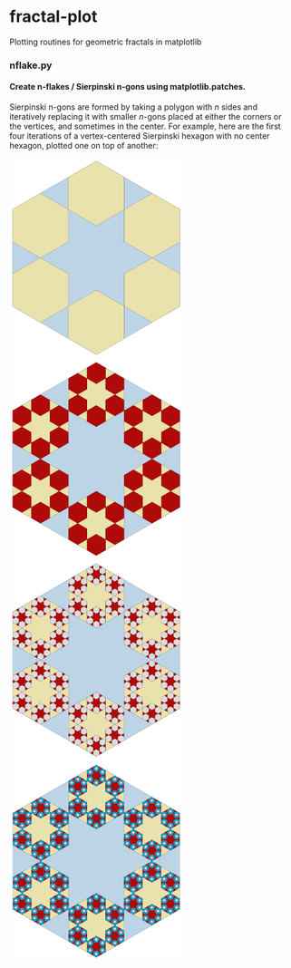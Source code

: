 fractal-plot
============

Plotting routines for geometric fractals in matplotlib

### nflake.py
#### Create n-flakes / Sierpinski n-gons using matplotlib.patches.
Sierpinski n-gons are formed by taking a polygon with *n* sides and iteratively replacing it with smaller *n*-gons placed at either the corners or the vertices, and sometimes in the center. For example, here are the first four iterations of a vertex-centered Sierpinski hexagon with no center hexagon, plotted one on top of another:

<a href="https://raw.githubusercontent.com/pganssle/fractal-plot/master/demos/output/vertex_no_center/png/Sierpinski%2006-gon%20N%20Vertex%20Iterations%2000-01.png"><img src="https://raw.githubusercontent.com/pganssle/fractal-plot/master/demos/output/vertex_no_center/png/Sierpinski%2006-gon%20N%20Vertex%20Iterations%2000-01.png" width="306px" height="352px">
<a href="https://raw.githubusercontent.com/pganssle/fractal-plot/master/demos/output/vertex_no_center/png/Sierpinski%2006-gon%20N%20Vertex%20Iterations%2000-02.png"><img src="https://raw.githubusercontent.com/pganssle/fractal-plot/master/demos/output/vertex_no_center/png/Sierpinski%2006-gon%20N%20Vertex%20Iterations%2000-02.png" width="306px" height="352px">
<a href="https://raw.githubusercontent.com/pganssle/fractal-plot/master/demos/output/vertex_no_center/png/Sierpinski%2006-gon%20N%20Vertex%20Iterations%2000-03.png"><img src="https://raw.githubusercontent.com/pganssle/fractal-plot/master/demos/output/vertex_no_center/png/Sierpinski%2006-gon%20N%20Vertex%20Iterations%2000-03.png" width="306px" height="352px">
<a href="https://raw.githubusercontent.com/pganssle/fractal-plot/master/demos/output/vertex_no_center/png/Sierpinski%2006-gon%20N%20Vertex%20Iterations%2000-04.png"><img src="https://raw.githubusercontent.com/pganssle/fractal-plot/master/demos/output/vertex_no_center/png/Sierpinski%2006-gon%20N%20Vertex%20Iterations%2000-04.png" width="306px" height="352px">